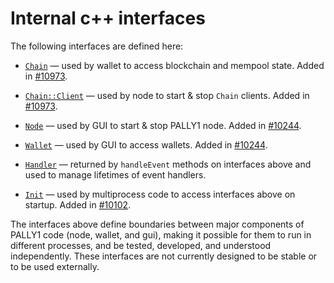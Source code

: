 # Internal c++ interfaces

The following interfaces are defined here:

* [`Chain`](chain.h) — used by wallet to access blockchain and mempool state. Added in [#10973](https://github.com/PALLY1/PALLY1/pull/10973).

* [`Chain::Client`](chain.h) — used by node to start & stop `Chain` clients. Added in [#10973](https://github.com/PALLY1/PALLY1/pull/10973).

* [`Node`](node.h) — used by GUI to start & stop PALLY1 node. Added in [#10244](https://github.com/PALLY1/PALLY1/pull/10244).

* [`Wallet`](wallet.h) — used by GUI to access wallets. Added in [#10244](https://github.com/PALLY1/PALLY1/pull/10244).

* [`Handler`](handler.h) — returned by `handleEvent` methods on interfaces above and used to manage lifetimes of event handlers.

* [`Init`](init.h) — used by multiprocess code to access interfaces above on startup. Added in [#10102](https://github.com/PALLY1/PALLY1/pull/10102).

The interfaces above define boundaries between major components of PALLY1 code (node, wallet, and gui), making it possible for them to run in different processes, and be tested, developed, and understood independently. These interfaces are not currently designed to be stable or to be used externally.
